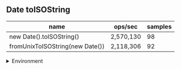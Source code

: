 ## Date toISOString

|name|ops/sec|samples|
|-|-|-|
|new Date().toISOString()|2,570,130|98|
|fromUnixToISOString(new Date())|2,118,306|92|


<details>
<summary>Environment</summary>

* __Machine:__ linux x64 | 4 vCPUs | 7.6GB Mem
* __Run:__ Tue Nov 07 2023 19:01:59 GMT+0000 (Coordinated Universal Time)
</details>

<!--
{"environment":{"platform":"linux","arch":"x64","cpus":4,"totalMemory":7.6085662841796875},"benchmarks":[{"name":"new Date().toISOString()","opsSec":2570129.5224817046,"samples":5},{"name":"fromUnixToISOString(new Date())","opsSec":2118306.321508058,"samples":8}]}-->
